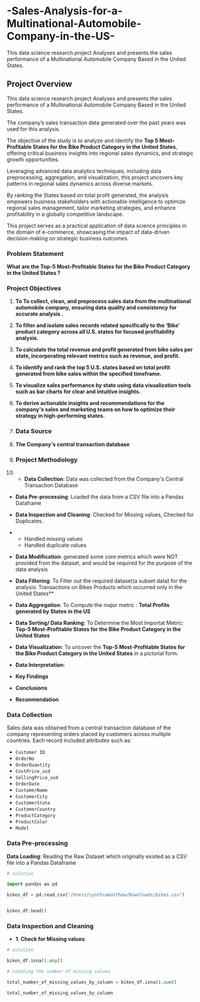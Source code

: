 # -Sales-Analysis-for-a-Multinational-Automobile-Company-in-the-US-
This data science research project  Analyses and presents the sales performance of a Multinational Automobile Company  Based in the United States.  

## Project Overview

This data science research project  Analyses and presents the sales performance of a Multinational Automobile Company  Based in the United States. 

The company’s sales transaction data generated over the past years was used for this  analysis.


The objective of the study is to analyze and identify the **Top 5 Most-Profitable States for the Bike Product Category in the United States**, offering critical business insights into regional sales dynamics, and strategic growth opportunities.


Leveraging advanced data analytics techniques, including data preprocessing, aggregation, and visualization, this project uncovers key patterns in regional sales dynamics across diverse markets. 


By ranking the States based on total profit generated, the analysis empowers business stakeholders with actionable intelligence to optimize regional sales management, tailor marketing strategies, and enhance profitability in a globally competitive landscape.

This project serves as a practical application of data science principles in the domain of e-commerce, showcasing the impact of data-driven decision-making on strategic business outcomes.

### Problem Statement  
**What are the Top-5 Most-Profitable States for the Bike Product Category in the United States ?**

### Project Objectives 
1. **To To collect, clean, and preprocess sales data from the multinational automobile company, ensuring data quality and consistency for accurate analysis
.**

2. **To filter and isolate sales records related specifically to the ‘Bike’ product category across all U.S. states for focused profitability analysis.**

3. **To calculate the total revenue and profit generated from bike sales per state, incorporating relevant metrics such as revenue, and profit.**

4. **To identify and rank the top 5 U.S. states based on total profit generated from bike sales within the specified timeframe.**

5. **To visualize sales performance by state using data visualization tools such as bar charts for clear and intuitive insights.**

6. **To derive actionable insights and recommendations for the company's sales and marketing teams on how to optimize their strategy in high-performing states.**

7. ### Data Source
8. **The Company's central transaction database**

9. ### Project Methodology

10. - **Data Collection**: Data was collected from the Company's Central Transaction Database

- **Data Pre-processing**: Loaded the data from a CSV file into a Pandas Dataframe

- **Data Inspection and Cleaning**: Checked for Missing values, Checked for Duplicates.

- - Handled missing values
  - Handled duplicate values

- **Data Modification**: generated some  core metrics which were NOT provided from the dataset, and would be required for the purpose of the data   analysis

- **Data Filtering**: To Filter out the required dataset(a subset data) for the analysis: Transactions on Bikes Products which occurred only in the United States**


- **Data Aggregation**: To Compute the major metric : **Total Profits generated by States in the US**

- **Data Sorting/ Data Ranking**: To Determine the Most Importat Metric:  **Top-5 Most-Profitable States for the Bike Product Category in the United States**

- **Data Visualization**: To uncover the **Top-5 Most-Profitable States for the Bike Product Category in the United States** in a pictorial form.

- **Data Interpretation**:

- **Key Findings**

- **Conclusions**

- **Reconmendation**

### Data Collection
Sales data was obtained from a central transaction database of the company representing orders placed by customers across multiple countries. Each record included attributes such as:

* `Customer ID`
* `OrderNo`
* `OrderQuantity`
* `CostPrice_usd`
* `SellingPrice_usd`
* `OrderDate`
* `CustomerName`
* `CustomerCity`
* `CustomerState`
* `CustomerCountry`
* `ProductCategory`
* `ProductColor`
* `Model`

### Data Pre-processing
**Data Loading**: 
Reading the Raw Dataset which originally existed as a CSV file into a Pandas Dataframe

```python
# solution

import pandas as pd

bikes_df = pd.read_csv("/Users/cynthiamatthew/Downloads/bikes.csv")


bikes_df.head()
```


### Data Inspection and Cleaning
- **1. Check for Missing values**:

```python
# solution 

bikes_df.isna().any()
```



```python
# counting the number of missing values 

total_number_of_missing_values_by_column = bikes_df.isna().sum()

total_number_of_missing_values_by_column
```





